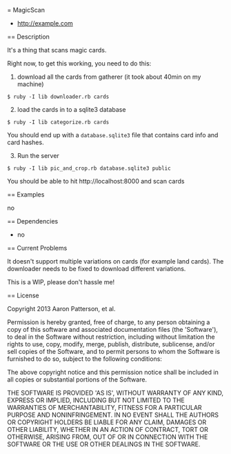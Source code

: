 = MagicScan

* http://example.com

== Description

It's a thing that scans magic cards.

Right now, to get this working, you need to do this:

1. download all the cards from gatherer (it took about 40min on my machine)


```
$ ruby -I lib downloader.rb cards
```

2. load the cards in to a sqlite3 database

```
$ ruby -I lib categorize.rb cards
```

You should end up with a `database.sqlite3` file that contains card info and
card hashes.

3. Run the server

```
$ ruby -I lib pic_and_crop.rb database.sqlite3 public
```

You should be able to hit http://localhost:8000 and scan cards

== Examples

no

== Dependencies

* no

== Current Problems

It doesn't support multiple variations on cards (for example land cards).  The
downloader needs to be fixed to download different variations.

This is a WIP, please don't hassle me!

== License

Copyright 2013 Aaron Patterson, et al.

Permission is hereby granted, free of charge, to any person obtaining
a copy of this software and associated documentation files (the
'Software'), to deal in the Software without restriction, including
without limitation the rights to use, copy, modify, merge, publish,
distribute, sublicense, and/or sell copies of the Software, and to
permit persons to whom the Software is furnished to do so, subject to
the following conditions:

The above copyright notice and this permission notice shall be
included in all copies or substantial portions of the Software.

THE SOFTWARE IS PROVIDED 'AS IS', WITHOUT WARRANTY OF ANY KIND,
EXPRESS OR IMPLIED, INCLUDING BUT NOT LIMITED TO THE WARRANTIES OF
MERCHANTABILITY, FITNESS FOR A PARTICULAR PURPOSE AND NONINFRINGEMENT.
IN NO EVENT SHALL THE AUTHORS OR COPYRIGHT HOLDERS BE LIABLE FOR ANY
CLAIM, DAMAGES OR OTHER LIABILITY, WHETHER IN AN ACTION OF CONTRACT,
TORT OR OTHERWISE, ARISING FROM, OUT OF OR IN CONNECTION WITH THE
SOFTWARE OR THE USE OR OTHER DEALINGS IN THE SOFTWARE.

